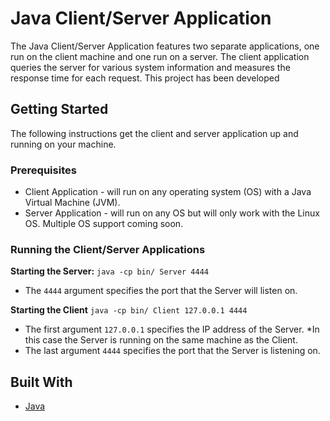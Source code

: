 # Java Client/Server Application
The Java Client/Server Application features two separate applications, one run on the client machine and one run on a server. The client application queries the server for various system information and measures the response time for each request. This project has been developed 

## Getting Started
The following instructions get the client and server application up and running on your machine.

### Prerequisites
* Client Application - will run on any operating system (OS) with a Java Virtual Machine (JVM).
* Server Application - will run on any OS but will only work with the Linux OS. Multiple OS support coming soon.

### Running the Client/Server Applications

**Starting the Server:**
```java -cp bin/ Server 4444```
- The `4444` argument specifies the port that the Server will listen on.

**Starting the Client**
```java -cp bin/ Client 127.0.0.1 4444```
- The first argument `127.0.0.1` specifies the IP address of the Server. *In this case the Server is running on the same machine as the Client.
- The last argument `4444` specifies the port that the Server is listening on.

## Built With
* [Java](https://www.oracle.com/java/)

